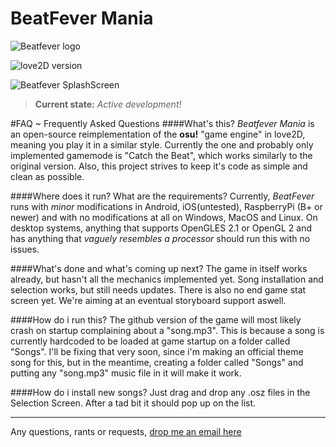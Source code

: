 # BeatFever Mania

![Beatfever logo](http://i.imgur.com/5zG4Sum.png)

![love2D version](https://img.shields.io/badge/Love2D-0.10.1-EA316E.svg)


![Beatfever SplashScreen](http://i.imgur.com/6FlfIna.png)

>**Current state:** _Active development!_

#FAQ ~ Frequently Asked Questions
####What's this?
_Beatfever Mania_ is an open-source reimplementation of the **osu!** "game engine" in love2D, meaning you play it in a similar style.
Currently the one and probably only implemented gamemode is "Catch the Beat", which works similarly to the original version.
Also, this project strives to keep it's code as simple and clean as possible.

####Where does it run? What are the requirements?
Currently, _BeatFever_ runs with _minor_ modifications in Android, iOS(untested), RaspberryPi (B+ or newer) and with no modifications at all on Windows, MacOS and Linux.
On desktop systems, anything that supports OpenGLES 2.1 or OpenGL 2 and has anything that _vaguely resembles a processor_ should run this with no issues.

####What's done and what's coming up next?
The game in itself works already, but hasn't all the mechanics implemented yet. Song installation and selection works, but still needs updates. There is also no end game stat screen yet. We're aiming at an eventual storyboard support aswell.

####How do i run this?
The github version of the game will most likely crash on startup complaining about a "song.mp3". This is because a song is currently hardcoded to be loaded at game startup on a folder called "Songs".
I'll be fixing that very soon, since i'm making an official theme song for this, but in the meantime, creating a folder called "Songs" and putting any "song.mp3" music file in it will make it work.

####How do i install new songs?
Just drag and drop any .osz files in the Selection Screen. After a tad bit it should pop up on the list.

-------
Any questions, rants or requests, [drop me an email here](mailto:pedrorocha@gec.inatel.br)
